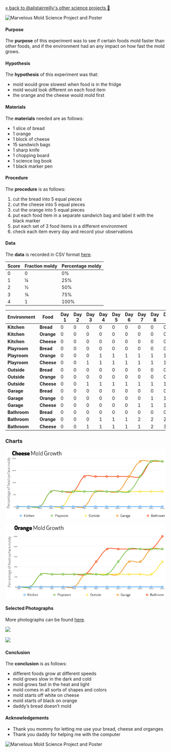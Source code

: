 [« back to @alistairreilly's other science projects :microscope:](https://github.com/alistairreilly/science-projects)

![Marvelous Mold Science Project and Poster](http://i.imgur.com/jUzCBQy.jpg)

#### Purpose

The **purpose** of this experiment was to see if certain foods  mold faster than other foods, and if the environment had an any impact on how fast the mold grows.

#### Hypothesis

The **hypothesis** of this experiment was that:

* mold would grow slowest when food is in the fridge
* mold would look different on each food item
* the orange and the cheese would mold first

#### Materials

The **materials** needed are as follows:

* 1 slice of bread
* 1 orange
* 1 block of cheese
* 15 sandwich bags
* 1 sharp knife
* 1 chopping board
* 1 science log book
* 1 black marker pen

#### Procedure

The **procedure** is as follows:

1. cut the bread into 5 equal pieces
2. cut the cheese into 5 equal pieces
3. cut the orange into 5 equal pieces
4. put each food item in a separate sandwich bag and label it with the black marker
5. put each set of 3 food items in a different environment
6. check each item every day and record your observations

#### Data

The **data** is recorded in CSV format [here](log.csv).

|Score|Fraction moldy|Percentage moldy|
|---|---|---|
|0|0|0%|
|1|¼|25%|
|2|½|50%|
|3|¾|75%|
|4|1|100%|


| Environment	| Food | Day 1 | Day 2 | Day 3 | Day 4 | Day 5 | Day 6 | Day 7 | Day 8 | Day 9 | Day 10 | Day 11 | Day 12 | Day 13 | Day 14 |
| ---	| --- | --- | --- | --- | ---| --- | --- | --- | --- | --- | --- | --- | --- | --- | --- |
| **Kitchen** | **Bread** |0|0|0|0|0|0|0|0|0|0|0|0|0|0|
| **Kitchen** | **Orange** |0|0|0|0|0|0|0|0|0|0|0|0|0|0|
| **Kitchen** | **Cheese** |0|0|0|0|0|0|0|0|0|0|0|0|0|0|
| **Playroom** | **Bread** |0|0|0|0|0|0|0|0|0|0|0|0|0|0|
| **Playroom** | **Orange**	|0|0|0|1|1|1|1|1|1|1|2|2|3|3|
| **Playroom** | **Cheese** |0|0|1|1|1|1|1|1|1|2|3|3|3|3|
| **Outside** | **Bread** |0|0|0|0|0|0|0|0|0|0|0|0|0|0|
| **Outside** | **Orange** |0|0|0|0|0|0|0|0|0|1|1|1|1|1|
| **Outside** | **Cheese** |0|0|1|1|1|1|1|1|1|1|1|1|1|2|
| **Garage** | **Bread** |0|0|0|0|0|0|0|0|0|0|0|0|0|0|
| **Garage** | **Orange** |0|0|0|0|0|0|0|1|1|1|2|3|3|3|
| **Garage** | **Cheese**	|0|0|0|0|0|0|1|1|1|1|2|2|3|3|
| **Bathroom** | **Bread** |0|0|0|0|0|0|0|0|0|0|0|0|0|0|
| **Bathroom** | **Orange** |0|0|0|1|1|1|2|2|2|2|2|2|3|3|
| **Bathroom** | **Cheese** |0|0|1|1|1|1|1|2|3|3|3|3|3|4|

### Charts

![Cheese Mold Growth](charts/cheese-mold-growth.png)

![Orange Mold Growth](charts/orange-mold-growth.png)

#### Selected Photographs

More photographs can be found [here](photographs).

![](http://i.imgur.com/EaHRJCV.jpg)

![](http://imgur.com/8Jyqihp.jpg)

#### Conclusion

The **conclusion** is as follows:

* different foods grow at different speeds
 * mold grows slow in the dark and cold
 * mold grows fast in the heat and light
* mold comes in all sorts of shapes and colors
 * mold starts off white on cheese
 * mold starts of black on orange
* daddy’s bread doesn’t mold

#### Acknowledgements

* Thank you mommy for letting me use your bread, cheese and organges
* Thank you daddy for helping me with the computer

![Marvelous Mold Science Project and Poster](http://i.imgur.com/1STZtjF.png)
